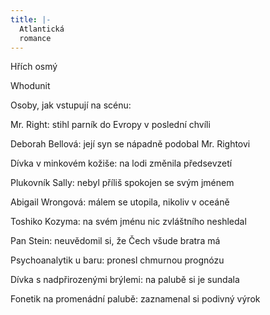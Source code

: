 ```yaml
---
title: |-
  Atlantická
  romance
---
```


Hřích osmý

Whodunit

Osoby, jak vstupují na scénu:

Mr. Right: stihl parník do Evropy v poslední chvíli

Deborah Bellová: její syn se nápadně podobal Mr. Rightovi

Dívka v minkovém kožiše: na lodi změnila předsevzetí

Plukovník Sally: nebyl příliš spokojen se svým jménem

Abigail Wrongová: málem se utopila, nikoliv v oceáně

Toshiko Kozyma: na svém jménu nic zvláštního neshledal

Pan Stein: neuvědomil si, že Čech všude bratra má

Psychoanalytik u baru: pronesl chmurnou prognózu

Dívka s nadpřirozenými brýlemi: na palubě si je sundala

Fonetik na promenádní palubě: zaznamenal si podivný výrok
